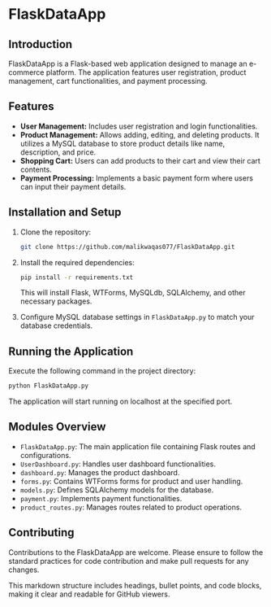 # FlaskDataApp

## Introduction

FlaskDataApp is a Flask-based web application designed to manage an e-commerce platform. The application features user registration, product management, cart functionalities, and payment processing.

## Features

- **User Management:** Includes user registration and login functionalities.
- **Product Management:** Allows adding, editing, and deleting products. It utilizes a MySQL database to store product details like name, description, and price.
- **Shopping Cart:** Users can add products to their cart and view their cart contents.
- **Payment Processing:** Implements a basic payment form where users can input their payment details.

## Installation and Setup

1. Clone the repository:

    ```bash
    git clone https://github.com/malikwaqas077/FlaskDataApp.git
    ```

2. Install the required dependencies:

    ```bash
    pip install -r requirements.txt
    ```

   This will install Flask, WTForms, MySQLdb, SQLAlchemy, and other necessary packages.

3. Configure MySQL database settings in `FlaskDataApp.py` to match your database credentials.

## Running the Application

Execute the following command in the project directory:

```bash
python FlaskDataApp.py

```
The application will start running on localhost at the specified port.
## Modules Overview

- `FlaskDataApp.py`: The main application file containing Flask routes and configurations.
- `UserDashboard.py`: Handles user dashboard functionalities.
- `dashboard.py`: Manages the product dashboard.
- `forms.py`: Contains WTForms forms for product and user handling.
- `models.py`: Defines SQLAlchemy models for the database.
- `payment.py`: Implements payment functionalities.
- `product_routes.py`: Manages routes related to product operations.

## Contributing

Contributions to the FlaskDataApp are welcome. Please ensure to follow the standard practices for code contribution and make pull requests for any changes.

This markdown structure includes headings, bullet points, and code blocks, making it clear and readable for GitHub viewers.
